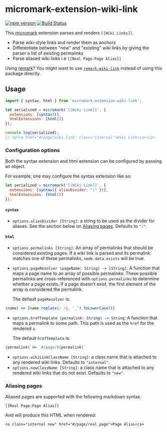 # micromark-extension-wiki-link

[![npm version](https://badge.fury.io/js/micromark-extension-wiki-link.svg)](https://badge.fury.io/js/micromark-extension-wiki-link) [![Build Status](https://travis-ci.org/landakram/micromark-extension-wiki-link.svg?branch=master)](https://travis-ci.org/landakram/micromark-extension-wiki-link)

This [micromark](https://github.com/micromark/micromark) extension parses and renders `[[Wiki Links]]`.

* Parse wiki-style links and render them as anchors
* Differentiate between "new" and "existing" wiki links by giving the parser a list of existing permalinks
* Parse aliased wiki links i.e `[[Real Page:Page Alias]]`

Using [remark](https://github.com/remarkjs/remark)? You might want to use 
[`remark-wiki-link`](https://github.com/landakram/remark-wiki-link) instead of using this package directly.

## Usage

```javascript
import { syntax, html } from 'micromark-extension-wiki-link';

let serialized = micromark('[[Wiki Link]]', {
  extensions: [syntax()],
  htmlExtensions: [html()]
});

console.log(serialized);
// <p><a href="#/page/wiki_link" class="internal">Wiki Link</a></p>
```

### Configuration options

Both the syntax extension and html extension can be configured by passing an object.

For example, one may configure the syntax extension like so:

```javascript
let serialized = micromark('[[Wiki Link]]', {
  extensions: [syntax({ aliasDivider: "|" })],
  htmlExtensions: [html()]
});
```

#### `syntax`

* `options.aliasDivider [String]`: a string to be used as the divider for aliases. See the section below on [Aliasing pages](#aliasing-pages). Defaults to `":"`.

#### `html`

* `options.permalinks [String]`: An array of permalinks that should be considered existing pages. If a wiki link is parsed and its permalink matches one of these permalinks, `node.data.exists` will be true.
* `options.pageResolver (pageName: String) -> [String]`: A function that maps a page name to an array of possible permalinks. These possible permalinks are cross-referenced with `options.permalinks` to determine whether a page exists. If a page doesn't exist, the first element of the array is considered the permalink.

  The default `pageResolver` is:

```javascript
(name) => [name.replace(/ /g, '_').toLowerCase()]
```

* `options.hrefTemplate (permalink: String) -> String`: A function that maps a permalink to some path. This path is used as the `href` for the rendered `a`.

  The default `hrefTemplate` is:
  
```javascript
(permalink) => `#/page/${permalink}`
```

* `options.wikiLinkClassName [String]`: a class name that is attached to any rendered wiki links. Defaults to `"internal"`.
* `options.newClassName [String]`: a class name that is attached to any rendered wiki links that do not exist. Defaults to `"new"`.

### Aliasing pages

Aliased pages are supported with the following markdown syntax: 

```
[[Real Page:Page Alias]]
```

And will produce this HTML when rendered:

```
<a class="internal new" href="#/page/real_page">Page Alias</a>
```
